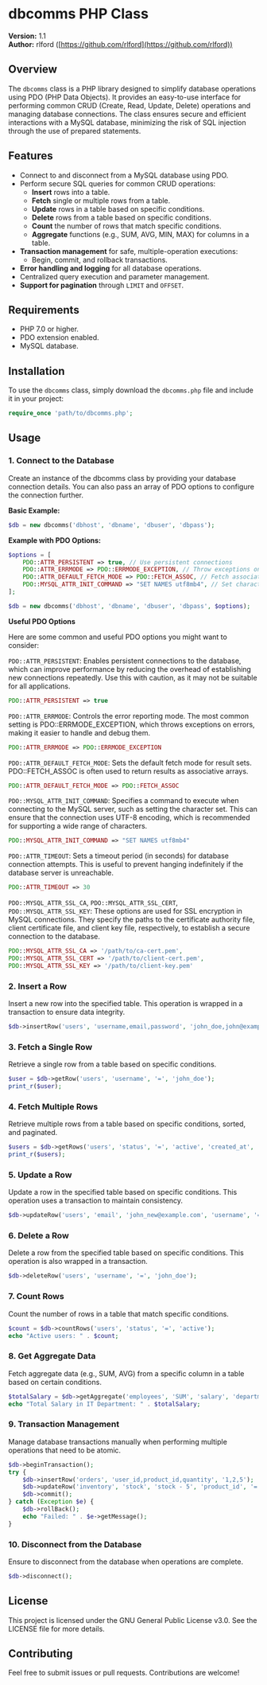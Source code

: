 # dbcomms PHP Class

**Version:** 1.1  
**Author:** rlford ([https://github.com/rlford](https://github.com/rlford))

## Overview

The `dbcomms` class is a PHP library designed to simplify database operations using PDO (PHP Data Objects). It provides an easy-to-use interface for performing common CRUD (Create, Read, Update, Delete) operations and managing database connections. The class ensures secure and efficient interactions with a MySQL database, minimizing the risk of SQL injection through the use of prepared statements.

## Features

- Connect to and disconnect from a MySQL database using PDO.
- Perform secure SQL queries for common CRUD operations:
  - **Insert** rows into a table.
  - **Fetch** single or multiple rows from a table.
  - **Update** rows in a table based on specific conditions.
  - **Delete** rows from a table based on specific conditions.
  - **Count** the number of rows that match specific conditions.
  - **Aggregate** functions (e.g., SUM, AVG, MIN, MAX) for columns in a table.
- **Transaction management** for safe, multiple-operation executions:
  - Begin, commit, and rollback transactions.
- **Error handling and logging** for all database operations.
- Centralized query execution and parameter management.
- **Support for pagination** through `LIMIT` and `OFFSET`.

## Requirements

- PHP 7.0 or higher.
- PDO extension enabled.
- MySQL database.

## Installation

To use the `dbcomms` class, simply download the `dbcomms.php` file and include it in your project:

```php
require_once 'path/to/dbcomms.php';
```

## Usage

### 1. Connect to the Database

Create an instance of the dbcomms class by providing your database connection details. You can also pass an array of PDO options to configure the connection further.

**Basic Example:**

```php
$db = new dbcomms('dbhost', 'dbname', 'dbuser', 'dbpass');
```

**Example with PDO Options:**

```php
$options = [
    PDO::ATTR_PERSISTENT => true, // Use persistent connections
    PDO::ATTR_ERRMODE => PDO::ERRMODE_EXCEPTION, // Throw exceptions on errors
    PDO::ATTR_DEFAULT_FETCH_MODE => PDO::FETCH_ASSOC, // Fetch associative arrays by default
    PDO::MYSQL_ATTR_INIT_COMMAND => "SET NAMES utf8mb4", // Set character encoding
];

$db = new dbcomms('dbhost', 'dbname', 'dbuser', 'dbpass', $options);
```

**Useful PDO Options**

Here are some common and useful PDO options you might want to consider:

`PDO::ATTR_PERSISTENT`: Enables persistent connections to the database, which can improve performance by reducing the overhead of establishing new connections repeatedly. Use this with caution, as it may not be suitable for all applications.

```php
PDO::ATTR_PERSISTENT => true
```

`PDO::ATTR_ERRMODE`: Controls the error reporting mode. The most common setting is PDO::ERRMODE_EXCEPTION, which throws exceptions on errors, making it easier to handle and debug them.

```php
PDO::ATTR_ERRMODE => PDO::ERRMODE_EXCEPTION
```

`PDO::ATTR_DEFAULT_FETCH_MODE`: Sets the default fetch mode for result sets. PDO::FETCH_ASSOC is often used to return results as associative arrays.

```php
PDO::ATTR_DEFAULT_FETCH_MODE => PDO::FETCH_ASSOC
```

`PDO::MYSQL_ATTR_INIT_COMMAND`: Specifies a command to execute when connecting to the MySQL server, such as setting the character set. This can ensure that the connection uses UTF-8 encoding, which is recommended for supporting a wide range of characters.

```php
PDO::MYSQL_ATTR_INIT_COMMAND => "SET NAMES utf8mb4"
```

`PDO::ATTR_TIMEOUT`: Sets a timeout period (in seconds) for database connection attempts. This is useful to prevent hanging indefinitely if the database server is unreachable.

```php
PDO::ATTR_TIMEOUT => 30
```

`PDO::MYSQL_ATTR_SSL_CA`, `PDO::MYSQL_ATTR_SSL_CERT`, `PDO::MYSQL_ATTR_SSL_KEY`: These options are used for SSL encryption in MySQL connections. They specify the paths to the certificate authority file, client certificate file, and client key file, respectively, to establish a secure connection to the database.

```php
PDO::MYSQL_ATTR_SSL_CA => '/path/to/ca-cert.pem',
PDO::MYSQL_ATTR_SSL_CERT => '/path/to/client-cert.pem',
PDO::MYSQL_ATTR_SSL_KEY => '/path/to/client-key.pem'
```

### 2. Insert a Row

Insert a new row into the specified table. This operation is wrapped in a transaction to ensure data integrity.

```php
$db->insertRow('users', 'username,email,password', 'john_doe,john@example.com,hashed_password');
```

### 3. Fetch a Single Row

Retrieve a single row from a table based on specific conditions.

```php
$user = $db->getRow('users', 'username', '=', 'john_doe');
print_r($user);
```

### 4. Fetch Multiple Rows

Retrieve multiple rows from a table based on specific conditions, sorted, and paginated.

```php
$users = $db->getRows('users', 'status', '=', 'active', 'created_at', 'DESC', 10, 0); // Fetch 10 rows, starting from offset 0
print_r($users);
```

### 5. Update a Row

Update a row in the specified table based on specific conditions. This operation uses a transaction to maintain consistency.

```php
$db->updateRow('users', 'email', 'john_new@example.com', 'username', '=', 'john_doe');
```

### 6. Delete a Row

Delete a row from the specified table based on specific conditions. This operation is also wrapped in a transaction.

```php
$db->deleteRow('users', 'username', '=', 'john_doe');
```

### 7. Count Rows

Count the number of rows in a table that match specific conditions.

```php
$count = $db->countRows('users', 'status', '=', 'active');
echo "Active users: " . $count;
```

### 8. Get Aggregate Data

Fetch aggregate data (e.g., SUM, AVG) from a specific column in a table based on certain conditions.

```php
$totalSalary = $db->getAggregate('employees', 'SUM', 'salary', 'department', '=', 'IT');
echo "Total Salary in IT Department: " . $totalSalary;
```

### 9. Transaction Management

Manage database transactions manually when performing multiple operations that need to be atomic.

```php
$db->beginTransaction();
try {
    $db->insertRow('orders', 'user_id,product_id,quantity', '1,2,5');
    $db->updateRow('inventory', 'stock', 'stock - 5', 'product_id', '=', '2');
    $db->commit();
} catch (Exception $e) {
    $db->rollBack();
    echo "Failed: " . $e->getMessage();
}
```

### 10. Disconnect from the Database

Ensure to disconnect from the database when operations are complete.

```php
$db->disconnect();
```

## License

This project is licensed under the GNU General Public License v3.0. See the LICENSE file for more details.

## Contributing

Feel free to submit issues or pull requests. Contributions are welcome!
